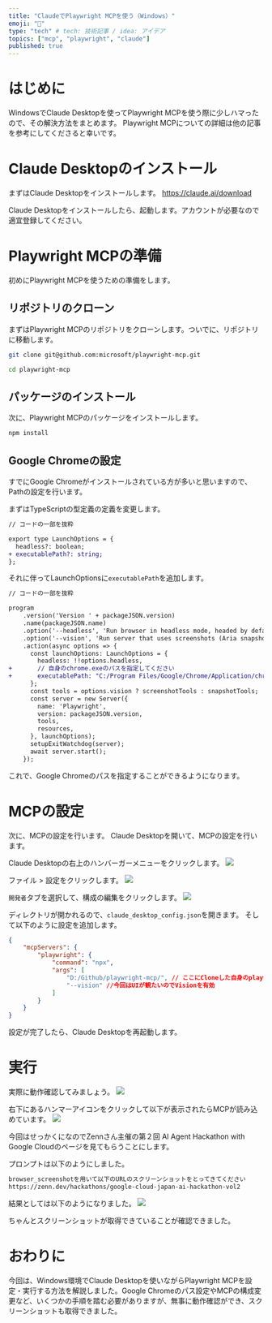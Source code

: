 ```yaml
---
title: "ClaudeでPlaywright MCPを使う（Windows）"
emoji: "🤖"
type: "tech" # tech: 技術記事 / idea: アイデア
topics: ["mcp", "playwright", "claude"]
published: true
---
```


# はじめに

WindowsでClaude Desktopを使ってPlaywright MCPを使う際に少しハマったので、その解決方法をまとめます。
Playwright MCPについての詳細は他の記事を参考にしてくださると幸いです。

# Claude Desktopのインストール

まずはClaude Desktopをインストールします。
https://claude.ai/download

Claude Desktopをインストールしたら、起動します。アカウントが必要なので適宜登録してください。

# Playwright MCPの準備

初めにPlaywright MCPを使うための準備をします。

## リポジトリのクローン

まずはPlaywright MCPのリポジトリをクローンします。ついでに、リポジトリに移動します。
```bash
git clone git@github.com:microsoft/playwright-mcp.git

cd playwright-mcp
```

## パッケージのインストール

次に、Playwright MCPのパッケージをインストールします。
```bash
npm install
```

## Google Chromeの設定

すでにGoogle Chromeがインストールされている方が多いと思いますので、Pathの設定を行います。

まずはTypeScriptの型定義の定義を変更します。
```diff ts: src/server.ts
// コードの一部を抜粋

export type LaunchOptions = {
  headless?: boolean;
+ executablePath?: string;
};

```

それに伴ってLaunchOptionsに`executablePath`を追加します。

```diff ts: src/program.ts
// コードの一部を抜粋

program
    .version('Version ' + packageJSON.version)
    .name(packageJSON.name)
    .option('--headless', 'Run browser in headless mode, headed by default')
    .option('--vision', 'Run server that uses screenshots (Aria snapshots are used by default)')
    .action(async options => {
      const launchOptions: LaunchOptions = {
        headless: !!options.headless,
+       // 自身のchrome.exeのパスを指定してください
+       executablePath: "C:/Program Files/Google/Chrome/Application/chrome.exe"
      };
      const tools = options.vision ? screenshotTools : snapshotTools;
      const server = new Server({
        name: 'Playwright',
        version: packageJSON.version,
        tools,
        resources,
      }, launchOptions);
      setupExitWatchdog(server);
      await server.start();
    });

```

これで、Google Chromeのパスを指定することができるようになります。

# MCPの設定

次に、MCPの設定を行います。
Claude Desktopを開いて、MCPの設定を行います。

Claude Desktopの右上のハンバーガーメニューをクリックします。
![](/images/claude-playwright-mcp-coco9122/img-0001.png)

ファイル > 設定をクリックします。
![](/images/claude-playwright-mcp-coco9122/img-0002.png)

`開発者`タブを選択して、構成の編集をクリックします。
![](/images/claude-playwright-mcp-coco9122/img-0003.png)

ディレクトリが開かれるので、`claude_desktop_config.json`を開きます。
そして以下のように設定を追加します。
```json:claude_desktop_config.json
{
    "mcpServers": {
        "playwright": {
            "command": "npx",
            "args": [
                "D:/Github/playwright-mcp/", // ここにCloneした自身のplaywright-mcpのパスを指定してください
                "--vision" //今回はUIが観たいのでVisionを有効
            ]
        }
    }
}
```

設定が完了したら、Claude Desktopを再起動します。

# 実行

実際に動作確認してみましょう。
![](/images/claude-playwright-mcp-coco9122/img-0004.png)

右下にあるハンマーアイコンをクリックして以下が表示されたらMCPが読み込めています。
![](/images/claude-playwright-mcp-coco9122/img-0006.png)


今回はせっかくになのでZennさん主催の第２回 AI Agent Hackathon with Google Cloudのページを見てもらうことにします。

プロンプトは以下のようにしました。
```txt
browser_screenshotを用いて以下のURLのスクリーンショットをとってきてください
https://zenn.dev/hackathons/google-cloud-japan-ai-hackathon-vol2
```

結果としては以下のようになりました。
![](/images/claude-playwright-mcp-coco9122/img-0005.png)

ちゃんとスクリーンショットが取得できていることが確認できました。

# おわりに
今回は、Windows環境でClaude Desktopを使いながらPlaywright MCPを設定・実行する方法を解説しました。Google Chromeのパス設定やMCPの構成変更など、いくつかの手順を踏む必要がありますが、無事に動作確認ができ、スクリーンショットも取得できました。